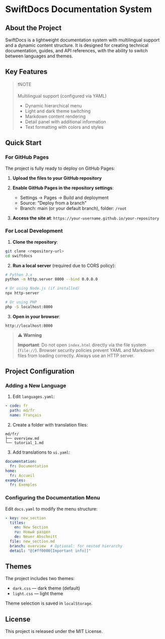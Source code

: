 ﻿# SwiftDocs Documentation System

## About the Project

SwiftDocs is a lightweight documentation system with multilingual support and a dynamic content structure. It is designed for creating technical documentation, guides, and API references, with the ability to switch between languages and themes.

## Key Features
>  ❗NOTE
> 
>Multilingual support (configured via YAML)
>* Dynamic hierarchical menu
>* Light and dark theme switching
>* Markdown content rendering
>* Detail panel with additional information
>* Text formatting with colors and styles

## Quick Start

### For GitHub Pages

The project is fully ready to deploy on GitHub Pages:

1. **Upload the files to your GitHub repository**
2. **Enable GitHub Pages in the repository settings**:

    * Settings → Pages → Build and deployment
    * Source: "Deploy from a branch"
    * Branch: main (or your default branch), folder: `/root`
3. **Access the site at**: `https://your-username.github.io/your-repository`

### For Local Development

1. **Clone the repository**:

```bash
git clone <repository-url>
cd swiftdocs
```

2. **Run a local server** (required due to CORS policy):

```bash
# Python 3.x
python -m http.server 8000 --bind 0.0.0.0

# Or using Node.js (if installed)
npx http-server

# Or using PHP
php -S localhost:8000
```

3. **Open in your browser**:

```
http://localhost:8000
```
>⚠️ **Warning**
>   
>**Important**: Do not open `index.html` directly via the file system (`file://`). 
> Browser security policies prevent YAML and Markdown files from loading correctly. 
> Always use an HTTP server.

## Project Configuration

### Adding a New Language

1. Edit `languages.yaml`:

```yaml
- code: fr
  path: md/fr
  name: Français
```

2. Create a folder with translation files:

```
md/fr/
├── overview.md
└── tutorial_1.md
```

3. Add translations to `ui.yaml`:

```yaml
documentation:
  fr: Documentation
home:
  fr: Accueil
examples:
  fr: Exemples
```

### Configuring the Documentation Menu

Edit `docs.yaml` to modify the menu structure:

```yaml
- key: new_section
  titles:
    en: New Section
    ru: Новый раздел
    de: Neuer Abschnitt
  file: new_section.md
  branch: overview  # Optional: for nested hierarchy
  detail: "@[#ff0000[Important info]]"
```

## Themes

The project includes two themes:

* `dark.css` — dark theme (default)
* `light.css` — light theme

Theme selection is saved in `localStorage`.

## License

This project is released under the MIT License.
